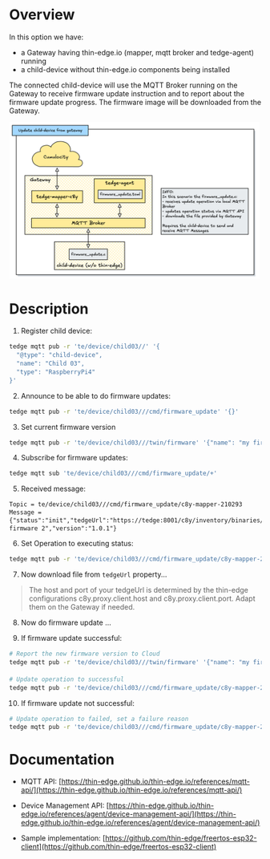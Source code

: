 # Overview

In this option we have:
- a Gateway having thin-edge.io (mapper, mqtt broker and tedge-agent) running
- a child-device without thin-edge.io components being installed

The connected child-device will use the MQTT Broker running on the Gateway to receive firmware update instruction and to report about the firmware update progress. The firmware image will be downloaded from the Gateway. 


<img src="imgs/option-2-overview.png" alt="Overview" width="500"/>


# Description

1. Register child device:

```sh
tedge mqtt pub -r 'te/device/child03//' '{
  "@type": "child-device",
  "name": "Child 03",
  "type": "RaspberryPi4"
}'
```

2. Announce to be able to do firmware updates:

```sh
tedge mqtt pub -r 'te/device/child03///cmd/firmware_update' '{}'
```

3. Set current firmware version

```sh
tedge mqtt pub -r 'te/device/child03///twin/firmware' '{"name": "my firmware 2", "version":"1.0.0"}'
```

4. Subscribe for firmware updates:

```sh
tedge mqtt sub 'te/device/child03///cmd/firmware_update/+'
```

5. Received message:

  ```text
  Topic = te/device/child03///cmd/firmware_update/c8y-mapper-210293 
  Message = {"status":"init","tedgeUrl":"https://tedge:8001/c8y/inventory/binaries/77206248","remoteUrl":"https://t40073098.cumulocity.com/inventory/binaries/77206248","name":"my firmware 2","version":"1.0.1"}
  ```

6. Set Operation to executing status:

```sh
tedge mqtt pub -r 'te/device/child03///cmd/firmware_update/c8y-mapper-210293' '{"status":"executing","tedgeUrl":"https://tedge:8001/c8y/inventory/binaries/77206248","remoteUrl":"https://t40073098.cumulocity.com/inventory/binaries/77206248","name":"my firmware 2","version":"1.0.1"}'
```

7. Now download file from `tedgeUrl` property...

> The host and port of your tedgeUrl is determined by the thin-edge configurations c8y.proxy.client.host and c8y.proxy.client.port. Adapt them on the Gateway if needed.

8. Now do firmware update ...

9. If firmware update successful:

```sh
# Report the new firmware version to Cloud
tedge mqtt pub -r 'te/device/child03///twin/firmware' '{"name": "my firmware 2", "version":"1.0.1"}'

# Update operation to successful
tedge mqtt pub -r 'te/device/child03///cmd/firmware_update/c8y-mapper-210293' '{"status":"successful","tedgeUrl":"https://tedge:8001/c8y/inventory/binaries/77206248","remoteUrl":"https://t40073098.cumulocity.com/inventory/binaries/77206248","name":"my firmware 2","version":"1.0.1"}'
```

10. If firmware update not successful:

```sh
# Update operation to failed, set a failure reason
tedge mqtt pub -r 'te/device/child03///cmd/firmware_update/c8y-mapper-210293' '{"status":"failed", "reason": "your failure reason here", "tedgeUrl":"https://tedge:8001/c8y/inventory/binaries/77206248","remoteUrl":"https://t40073098.cumulocity.com/inventory/binaries/77206248","name":"my firmware 2","version":"1.0.1"}'
```

# Documentation

* MQTT API: [https://thin-edge.github.io/thin-edge.io/references/mqtt-api/](https://thin-edge.github.io/thin-edge.io/references/mqtt-api/)

* Device Management API: [https://thin-edge.github.io/thin-edge.io/references/agent/device-management-api/](https://thin-edge.github.io/thin-edge.io/references/agent/device-management-api/)

* Sample implementation: [https://github.com/thin-edge/freertos-esp32-client](https://github.com/thin-edge/freertos-esp32-client)